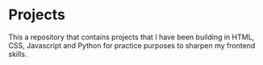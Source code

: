 # Projects

This a repository that contains projects that I have been building in HTML, CSS, Javascript and Python for practice purposes to sharpen my frontend skills.  
